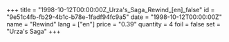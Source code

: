 +++
title = "1998-10-12T00:00:00Z_Urza's_Saga_Rewind_[en]_false"
id = "9e51c4fb-fb29-4b1c-b78e-1fadf94fc9a5"
date = "1998-10-12T00:00:00Z"
name = "Rewind"
lang = ["en"]
price = "0.39"
quantity = 4
foil = false
set = "Urza's Saga"
+++
